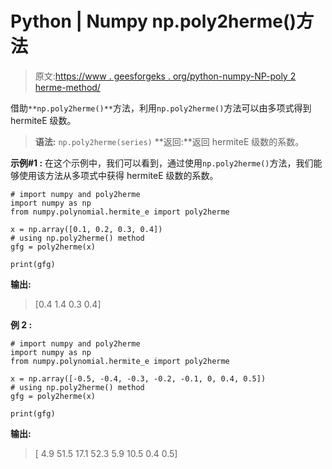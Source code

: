 # Python | Numpy np.poly2herme()方法

> 原文:[https://www . geesforgeks . org/python-numpy-NP-poly 2 herme-method/](https://www.geeksforgeeks.org/python-numpy-np-poly2herme-method/)

借助`**np.poly2herme()**`方法，利用`np.poly2herme()`方法可以由多项式得到 hermiteE 级数。

> **语法:** `np.poly2herme(series)`
> **返回:**返回 hermiteE 级数的系数。

**示例#1 :**
在这个示例中，我们可以看到，通过使用`np.poly2herme()`方法，我们能够使用该方法从多项式中获得 hermiteE 级数的系数。

```
# import numpy and poly2herme
import numpy as np
from numpy.polynomial.hermite_e import poly2herme

x = np.array([0.1, 0.2, 0.3, 0.4])
# using np.poly2herme() method
gfg = poly2herme(x)

print(gfg)
```

**输出:**

> [0.4 1.4 0.3 0.4]

**例 2 :**

```
# import numpy and poly2herme
import numpy as np
from numpy.polynomial.hermite_e import poly2herme

x = np.array([-0.5, -0.4, -0.3, -0.2, -0.1, 0, 0.4, 0.5])
# using np.poly2herme() method
gfg = poly2herme(x)

print(gfg)
```

**输出:**

> [ 4.9 51.5 17.1 52.3 5.9 10.5 0.4 0.5]